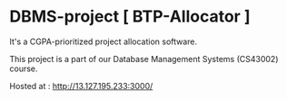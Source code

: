 ﻿# DBMS-project [ BTP-Allocator ]

It's a CGPA-prioritized project allocation software. 

This project is a part of our Database Management Systems (CS43002) course.

Hosted at : http://13.127.195.233:3000/

